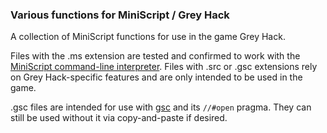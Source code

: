 ### Various functions for MiniScript / Grey Hack

A collection of MiniScript functions for use in the game Grey Hack.

Files with the .ms extension are tested and confirmed to work with the [MiniScript command-line interpreter](https://miniscript.org/cmdline/).  Files with .src or .gsc extensions rely on Grey Hack-specific features and are only intended to be used in the game.

.gsc files are intended for use with [gsc](https://github.com/Ilazki/gsc) and its `//#open` pragma.  They can still be used without it via copy-and-paste if desired.
